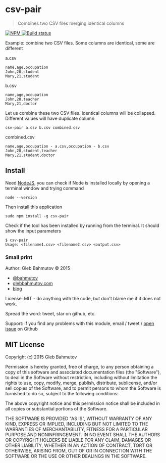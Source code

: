 # csv-pair

> Combines two CSV files merging identical columns

[![NPM][csv-pair-icon] ][csv-pair-url]
[![Build status][csv-pair-ci-image] ][csv-pair-ci-url]

[csv-pair-icon]: https://nodei.co/npm/csv-pair.png?downloads=true
[csv-pair-url]: https://npmjs.org/package/csv-pair
[csv-pair-ci-image]: https://travis-ci.org/bahmutov/csv-pair.png?branch=master
[csv-pair-ci-url]: https://travis-ci.org/bahmutov/csv-pair

Example: combine two CSV files. Some columns are identical, some are different

a.csv

    name,age,occupation
    John,20,student
    Mary,21,student

b.csv

    name,age,occupation
    John,20,teacher
    Mary,21,doctor

Let us combine these two CSV files. Identical columns will be collapsed. Different values
will have duplicate column

    csv-pair a.csv b.csv combined.csv

combined.csv

    name,age,occupation - a.csv,occupation - b.csv
    John,20,student,teacher
    Mary,21,student,doctor

## Install

Need [NodeJS](https://nodejs.org/), you can check if Node is installed locally
by opening a terminal window and trying command

    node --version

Then install this application

    sudo npm install -g csv-pair

Check if the tool has been installed by running from the terminal. It should show the input 
parameters

    $ csv-pair
    Usage: <filename1.csv> <filename2.csv> <output.csv>

### Small print

Author: Gleb Bahmutov &copy; 2015

* [@bahmutov](https://twitter.com/bahmutov)
* [glebbahmutov.com](http://glebbahmutov.com)
* [blog](http://glebbahmutov.com/blog/)

License: MIT - do anything with the code, but don't blame me if it does not work.

Spread the word: tweet, star on github, etc.

Support: if you find any problems with this module, email / tweet /
[open issue](https://github.com/bahmutov/csv-pair/issues) on Github

## MIT License

Copyright (c) 2015 Gleb Bahmutov

Permission is hereby granted, free of charge, to any person
obtaining a copy of this software and associated documentation
files (the "Software"), to deal in the Software without
restriction, including without limitation the rights to use,
copy, modify, merge, publish, distribute, sublicense, and/or sell
copies of the Software, and to permit persons to whom the
Software is furnished to do so, subject to the following
conditions:

The above copyright notice and this permission notice shall be
included in all copies or substantial portions of the Software.

THE SOFTWARE IS PROVIDED "AS IS", WITHOUT WARRANTY OF ANY KIND,
EXPRESS OR IMPLIED, INCLUDING BUT NOT LIMITED TO THE WARRANTIES
OF MERCHANTABILITY, FITNESS FOR A PARTICULAR PURPOSE AND
NONINFRINGEMENT. IN NO EVENT SHALL THE AUTHORS OR COPYRIGHT
HOLDERS BE LIABLE FOR ANY CLAIM, DAMAGES OR OTHER LIABILITY,
WHETHER IN AN ACTION OF CONTRACT, TORT OR OTHERWISE, ARISING
FROM, OUT OF OR IN CONNECTION WITH THE SOFTWARE OR THE USE OR
OTHER DEALINGS IN THE SOFTWARE.
